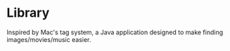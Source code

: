 # Library
Inspired by Mac's tag system, a Java application designed to make finding images/movies/music easier.